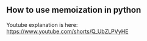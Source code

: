 ## How to use memoization in python 

Youtube explanation is here: https://www.youtube.com/shorts/Q_UbZLPVyHE


